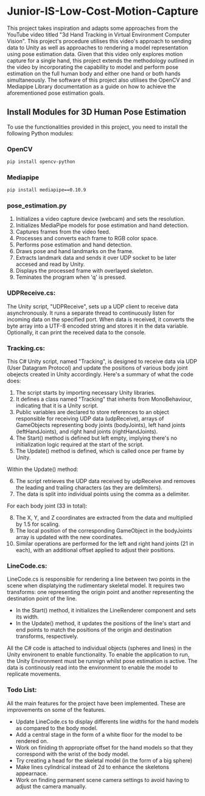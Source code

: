 # Junior-IS-Low-Cost-Motion-Capture

This project takes inspiration and adapts some approaches from the YouTube video titled "3d Hand Tracking in Virtual Environment Computer Vision". This project's procedure utilises this video's approach to sending data to Unity as well as approaches to rendering a model representation using pose estimation data. Given that this video only explores motion capture for a single hand, this project extends the methodology outlined in the video by incorporating the capability to model and perform pose estimation on the full human body and either one hand or both hands simultaneously. The software of this project also utilises the OpenCV and Mediapipe Library documentation as a guide on how to achieve the aforementioned pose estimation goals.

## Install Modules for 3D Human Pose Estimation

To use the functionalities provided in this project, you need to install the following Python modules:

### OpenCV
```bash
pip install opencv-python
```

### Mediapipe
```bash
pip install mediapipe==0.10.9
```
### pose_estimation.py
1. Initializes a video capture device (webcam) and sets the resolution.
2. Initializes MediaPipe models for pose estimation and hand detection.
3. Captures frames from the video feed.
4. Processes and converts each frame to RGB color space.
5. Performs pose estimation and hand detection.
6. Draws pose and hand landmarks on the frame.
7. Extracts landmark data and sends it over UDP socket to be later accesed and read by Unity.
8. Displays the processed frame with overlayed skeleton.
9. Teminates the program when 'q' is pressed.

### UDPReceive.cs:
The Unity script, "UDPReceive", sets up a UDP client to receive data asynchronously. It runs a separate thread to continuously listen for incoming data on the specified port. When data is received, it converts the byte array into a UTF-8 encoded string and stores it in the data variable. Optionally, it can print the received data to the console.

### Tracking.cs:
This C# Unity script, named "Tracking", is designed to receive data via UDP (User Datagram Protocol) and update the positions of various body joint obejects created in Unity accordingly. Here's a summary of what the code does:

1. The script starts by importing necessary Unity libraries.
2. It defines a class named "Tracking" that inherits from MonoBehaviour, indicating that it is a Unity script.
3. Public variables are declared to store references to an object responsible for receiving UDP data (udpReceive), arrays of GameObjects representing body joints (bodyJoints), left hand joints (leftHandJoints), and right hand joints (rightHandJoints).
4. The Start() method is defined but left empty, implying there's no initialization logic required at the start of the script.
5. The Update() method is defined, which is called once per frame by Unity.

Within the Update() method:

6. The script retrieves the UDP data received by udpReceive and removes the leading and trailing characters (as they are delimiters).
8. The data is split into individual points using the comma as a delimiter.

For each body joint (33 in total):

8. The X, Y, and Z coordinates are extracted from the data and multiplied by 1.5 for scaling.
9. The local position of the corresponding GameObject in the bodyJoints array is updated with the new coordinates.
10. Similar operations are performed for the left and right hand joints (21 in each), with an additional offset applied to adjust their positions.


### LineCode.cs:
LineCode.cs is responsible for rendering a line between two points in the scene when displatying the rudimentary skeletal model. It requires two transforms: one representing the origin point and another representing the destination point of the line.

- In the Start() method, it initializes the LineRenderer component and sets its width.
- In the Update() method, it updates the positions of the line's start and end points to match the positions of the origin and destination transforms, respectively.


All the C# code is attached to individual objects (spheres and lines) in the Unity environent to enable functionality. To enable the application to run, the Unity Environment must be runnign whilst pose estimation is active. The data is continously read into the environment to enable the model to replicate movements.


### Todo List:
All the main features for the project have been implemented. These are improvements on some of the features.
- Update LineCode.cs to display differents line widths for the hand models as compared to the body model.
- Add a central stage in the form of a white floor for the model to be rendered on.
- Work on finiding th appropriate offset for the hand models so that they correspond with the wrist of the body model.
- Try creating a head for the skeletal model (in the form of a big sphere)
- Make lines cylindrical instead of 2d to enhance the skeletons appearnace.
- Work on finding permanent scene camera settings to avoid having to adjust the camera manually.

